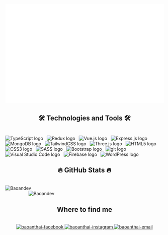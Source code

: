 <a href="#" target="_blank">
  <img src="baoandev.svg" width="1200" alt="baoandev" />
</a>

<h2 align="center">🛠 Technologies and Tools 🛠</h2>
<br>
<!-- https://simpleicons.org/ -->
<!--<span><img src="https://img.shields.io/badge/JavaScript-282C34?logo=javascript&logoColor=F7DF1E" alt="JavaScript logo" title="JavaScript" height="25" /></span> &nbsp;-->
<span><img src="https://img.shields.io/badge/TypeScript-282C34?logo=typescript&logoColor=3178C6" alt="TypeScript logo" title="TypeScript" height="25" /></span> &nbsp;
<!--<span><img src="https://img.shields.io/badge/ReactJS-282C34?logo=react&logoColor=61DAFB" alt="ReactJS logo" title="ReactJS" height="25" /></span> &nbsp;-->
<span><img src="https://img.shields.io/badge/Redux-282C34?logo=redux&logoColor=764ABC" alt="Redux logo" title="Redux" height="25" /></span> &nbsp;
<span><img src="https://img.shields.io/badge/Vue.js-282C34?logo=vue.js&logoColor=4FC08D" alt="Vue.js logo" title="Vue.js" height="25" /></span> &nbsp;
<!--<span><img src="https://img.shields.io/badge/Nuxt.js-282C34?logo=nuxt.js&logoColor=4FC08D" alt="Nuxt.js logo" title="Nuxt.js" height="25" /></span> &nbsp;-->
<!--<span><img src="https://img.shields.io/badge/Node.js-282C34?logo=node.js&logoColor=00F200" alt="Node.js logo" title="Node.js" height="25" /></span> &nbsp;-->
<span><img src="https://img.shields.io/badge/Express-282C34?logo=express&logoColor=FFFFFF" alt="Express.js logo" title="Express.js" height="25" /></span> &nbsp;
<span><img src="https://img.shields.io/badge/MongoDB-282C34?logo=mongodb&logoColor=47A248" alt="MongoDB logo" title="MongoDB" height="25" /></span> &nbsp;
<span><img src="https://img.shields.io/badge/Tailwind%20CSS-282C34?logo=tailwind-css&logoColor=38B2AC" alt="TailwindCSS logo" title="TailwindCSS" height="25" /></span> &nbsp;
<span><img src="https://img.shields.io/badge/Three.js-282C34?logo=three.js&logoColor=FFFFFF" alt="Three.js logo" title="Three.js" height="25" /></span> &nbsp;
<span><img src="https://img.shields.io/badge/HTML5-282C34?logo=html5&logoColor=E34F26" alt="HTML5 logo" title="HTML5" height="25" /></span> &nbsp;
<span><img src="https://img.shields.io/badge/CSS3-282C34?logo=css3&logoColor=1572B6" alt="CSS3 logo" title="CSS3" height="25" /></span> &nbsp;
<span><img src="https://img.shields.io/badge/Sass-282C34?logo=sass&logoColor=CC6699" alt="SASS logo" title="SASS" height="25" /></span> &nbsp;
<span><img src="https://img.shields.io/badge/Bootstrap-282C34?logo=bootstrap&logoColor=7952B3" alt="Bootstrap logo" title="Bootstrap" height="25" /></span> &nbsp;
<!--<span><img src="https://img.shields.io/badge/ESLint-282C34?logo=eslint&logoColor=4B32C3" alt="ESLint logo" title="ESLint" height="25" /></span> &nbsp;-->
<span><img src="https://img.shields.io/badge/git-282C34?logo=git&logoColor=F05032" alt="git logo" title="git" height="25" /></span> &nbsp;
<span><img src="https://img.shields.io/badge/VS%20Code-282C34?logo=visual-studio-code&logoColor=007ACC" alt="Visual Studio Code logo" title="Visual Studio Code" height="25" /></span> &nbsp;
<span><img src="https://img.shields.io/badge/Firebase-282C34?logo=firebase&logoColor=FFCA28" alt="Firebase logo" title="Firebase" height="25" /></span> &nbsp;
<span><img src="https://img.shields.io/badge/WordPress-282C34?logo=wordPress&logoColor=21759B" alt="WordPress logo" title="WordPress" height="25" /></span> &nbsp;

<br>
<h2 align="center">🔥 GitHub Stats 🔥</h2>
<!-- https://github.com/anuraghazra/github-readme-stats -->
<br>
<div 
<table style="width:100%;">
  <tr>
    <td>
      <img width="315" align="center" src="https://github-readme-stats.vercel.app/api/top-langs/?username=Baoandev&bg_color=FFFFFF00&text_color=179fa3&layout=compact&hide=CSS&langs_count=10&custom_title=Most%20Used%20Languages" alt="Baoandev" width="100%"/>
      <img width="430" align="right" src="https://github-readme-stats.vercel.app/api?username=Baoandev&hide=contribs,prs&bg_color=FFFFFF00&text_color=179fa3&show_icons=true&count_private=true&include_all_commits=true&custom_title=THAI%20BAO%20AN's%20GitHub%20Stats" alt="Baoandev" width="100%"/>
    </td>
   </tr>
</table>

</div>

<br>
<h2 align="center">Where to find me</h2>
<br>
<!-- https://icons8.com -->
<div align="center">
    <a href="https://www.facebook.com/thai.baoan.33" target="blank">
        <img src="https://img.icons8.com/bubbles/100/000000/facebook-new.png" alt="baoanthai-facebook" />
    </a>
    <a href="https://www.instagram.com/seanslw/" target="blank">
        <img src="https://img.icons8.com/bubbles/100/000000/instagram.png" alt="baoanthai-instagram" />
    </a>
    <a href="mailto:baoanthai190503@gmail.com" target="top">
        <img src="https://img.icons8.com/bubbles/100/000000/apple-mail.png" alt="baoanthai-email" />
    </a>
</div>
